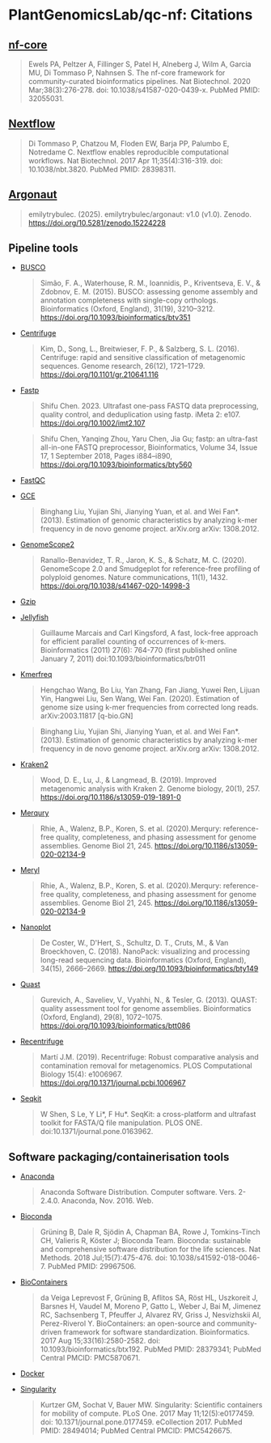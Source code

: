 # PlantGenomicsLab/qc-nf: Citations

## [nf-core](https://pubmed.ncbi.nlm.nih.gov/32055031/)

> Ewels PA, Peltzer A, Fillinger S, Patel H, Alneberg J, Wilm A, Garcia MU, Di Tommaso P, Nahnsen S. The nf-core framework for community-curated bioinformatics pipelines. Nat Biotechnol. 2020 Mar;38(3):276-278. doi: 10.1038/s41587-020-0439-x. PubMed PMID: 32055031.

## [Nextflow](https://pubmed.ncbi.nlm.nih.gov/28398311/)

> Di Tommaso P, Chatzou M, Floden EW, Barja PP, Palumbo E, Notredame C. Nextflow enables reproducible computational workflows. Nat Biotechnol. 2017 Apr 11;35(4):316-319. doi: 10.1038/nbt.3820. PubMed PMID: 28398311.

## [Argonaut](https://github.com/emilytrybulec/argonaut)
> emilytrybulec. (2025). emilytrybulec/argonaut: v1.0 (v1.0). Zenodo. https://doi.org/10.5281/zenodo.15224228

## Pipeline tools

- [BUSCO](https://busco.ezlab.org/)

  > Simão, F. A., Waterhouse, R. M., Ioannidis, P., Kriventseva, E. V., & Zdobnov, E. M. (2015). BUSCO: assessing genome assembly and annotation completeness with single-copy orthologs. Bioinformatics (Oxford, England), 31(19), 3210–3212. https://doi.org/10.1093/bioinformatics/btv351

- [Centrifuge](http://www.ccb.jhu.edu/software/centrifuge/)

  > Kim, D., Song, L., Breitwieser, F. P., & Salzberg, S. L. (2016). Centrifuge: rapid and sensitive classification of metagenomic sequences. Genome research, 26(12), 1721–1729. https://doi.org/10.1101/gr.210641.116

- [Fastp](https://github.com/OpenGene/fastp)

  > Shifu Chen. 2023. Ultrafast one-pass FASTQ data preprocessing, quality control, and deduplication using fastp. iMeta 2: e107. https://doi.org/10.1002/imt2.107

  > Shifu Chen, Yanqing Zhou, Yaru Chen, Jia Gu; fastp: an ultra-fast all-in-one FASTQ preprocessor, Bioinformatics, Volume 34, Issue 17, 1 September 2018, Pages i884–i890, https://doi.org/10.1093/bioinformatics/bty560

- [FastQC](https://www.bioinformatics.babraham.ac.uk/projects/fastqc/)

- [GCE](https://github.com/fanagislab/GCE)

  > Binghang Liu, Yujian Shi, Jianying Yuan, et al. and Wei Fan*. (2013). Estimation of genomic characteristics by analyzing k-mer frequency in de novo genome project. arXiv.org arXiv: 1308.2012. 

- [GenomeScope2](https://github.com/tbenavi1/genomescope2.0)

  > Ranallo-Benavidez, T. R., Jaron, K. S., & Schatz, M. C. (2020). GenomeScope 2.0 and Smudgeplot for reference-free profiling of polyploid genomes. Nature communications, 11(1), 1432. https://doi.org/10.1038/s41467-020-14998-3

- [Gzip](https://www.gzip.org/)

- [Jellyfish](https://github.com/gmarcais/Jellyfish)

  > Guillaume Marcais and Carl Kingsford, A fast, lock-free approach for efficient parallel counting of occurrences of k-mers. Bioinformatics (2011) 27(6): 764-770 (first published online January 7, 2011) doi:10.1093/bioinformatics/btr011

- [Kmerfreq](https://github.com/fanagislab/kmerfreq)

  > Hengchao Wang, Bo Liu, Yan Zhang, Fan Jiang, Yuwei Ren, Lijuan Yin, Hangwei Liu, Sen Wang, Wei Fan. (2020). Estimation of genome size using k-mer frequencies from corrected long reads. arXiv:2003.11817 [q-bio.GN] 

  > Binghang Liu, Yujian Shi, Jianying Yuan, et al. and Wei Fan*. (2013). Estimation of genomic characteristics by analyzing k-mer frequency in de novo genome project. arXiv.org arXiv: 1308.2012. 

- [Kraken2](https://github.com/DerrickWood/kraken2/tree/master)

  > Wood, D. E., Lu, J., & Langmead, B. (2019). Improved metagenomic analysis with Kraken 2. Genome biology, 20(1), 257. https://doi.org/10.1186/s13059-019-1891-0

- [Merqury](https://github.com/marbl/merqury)

  > Rhie, A., Walenz, B.P., Koren, S. et al. (2020).Merqury: reference-free quality, completeness, and phasing assessment for genome assemblies. Genome Biol 21, 245. https://doi.org/10.1186/s13059-020-02134-9

- [Meryl](https://github.com/marbl/meryl)

  > Rhie, A., Walenz, B.P., Koren, S. et al. (2020).Merqury: reference-free quality, completeness, and phasing assessment for genome assemblies. Genome Biol 21, 245. https://doi.org/10.1186/s13059-020-02134-9

- [Nanoplot](https://github.com/wdecoster/NanoPlot)

  > De Coster, W., D'Hert, S., Schultz, D. T., Cruts, M., & Van Broeckhoven, C. (2018). NanoPack: visualizing and processing long-read sequencing data. Bioinformatics (Oxford, England), 34(15), 2666–2669. https://doi.org/10.1093/bioinformatics/bty149

- [Quast](https://quast.sourceforge.net/)

  > Gurevich, A., Saveliev, V., Vyahhi, N., & Tesler, G. (2013). QUAST: quality assessment tool for genome assemblies. Bioinformatics (Oxford, England), 29(8), 1072–1075. https://doi.org/10.1093/bioinformatics/btt086

- [Recentrifuge](https://github.com/khyox/recentrifuge)

  > Martí J.M. (2019). Recentrifuge: Robust comparative analysis and contamination removal for metagenomics. PLOS Computational Biology 15(4): e1006967. https://doi.org/10.1371/journal.pcbi.1006967

- [Seqkit](https://github.com/shenwei356/seqkit)

  > W Shen, S Le, Y Li*, F Hu*. SeqKit: a cross-platform and ultrafast toolkit for FASTA/Q file manipulation. PLOS ONE. doi:10.1371/journal.pone.0163962.

## Software packaging/containerisation tools

- [Anaconda](https://anaconda.com)

  > Anaconda Software Distribution. Computer software. Vers. 2-2.4.0. Anaconda, Nov. 2016. Web.

- [Bioconda](https://pubmed.ncbi.nlm.nih.gov/29967506/)

  > Grüning B, Dale R, Sjödin A, Chapman BA, Rowe J, Tomkins-Tinch CH, Valieris R, Köster J; Bioconda Team. Bioconda: sustainable and comprehensive software distribution for the life sciences. Nat Methods. 2018 Jul;15(7):475-476. doi: 10.1038/s41592-018-0046-7. PubMed PMID: 29967506.

- [BioContainers](https://pubmed.ncbi.nlm.nih.gov/28379341/)

  > da Veiga Leprevost F, Grüning B, Aflitos SA, Röst HL, Uszkoreit J, Barsnes H, Vaudel M, Moreno P, Gatto L, Weber J, Bai M, Jimenez RC, Sachsenberg T, Pfeuffer J, Alvarez RV, Griss J, Nesvizhskii AI, Perez-Riverol Y. BioContainers: an open-source and community-driven framework for software standardization. Bioinformatics. 2017 Aug 15;33(16):2580-2582. doi: 10.1093/bioinformatics/btx192. PubMed PMID: 28379341; PubMed Central PMCID: PMC5870671.

- [Docker](https://dl.acm.org/doi/10.5555/2600239.2600241)

- [Singularity](https://pubmed.ncbi.nlm.nih.gov/28494014/)
  > Kurtzer GM, Sochat V, Bauer MW. Singularity: Scientific containers for mobility of compute. PLoS One. 2017 May 11;12(5):e0177459. doi: 10.1371/journal.pone.0177459. eCollection 2017. PubMed PMID: 28494014; PubMed Central PMCID: PMC5426675.
